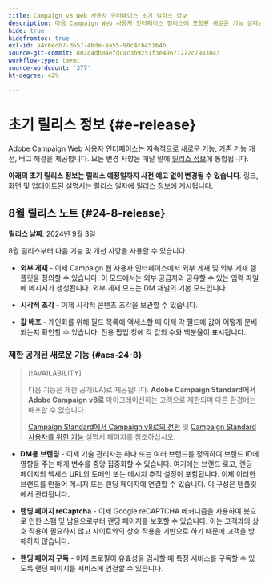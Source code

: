```yaml
---
title: Campaign v8 Web 사용자 인터페이스 초기 릴리스 정보
description: 다음 Campaign Web 사용자 인터페이스 릴리스에 포함된 새로운 기능 살펴보기
hide: true
hidefromtoc: true
exl-id: a4c6ecb7-d657-46de-aa55-90c4cb45164b
source-git-commit: 802c4db04efdcac3b9251f3e40671272c79a3043
workflow-type: tm+mt
source-wordcount: '377'
ht-degree: 42%

---
```


# 초기 릴리스 정보 {#e-release}

Adobe Campaign Web 사용자 인터페이스는 지속적으로 새로운 기능, 기존 기능 개선, 버그 해결을 제공합니다. 모든 변경 사항은 매달 말에 [릴리스 정보](release-notes.md)에 통합됩니다.

**아래의 초기 릴리스 정보는 릴리스 예정일까지 사전 예고 없이 변경될 수 있습니다**. 링크, 화면 및 업데이트된 설명서는 릴리스 일자에 [릴리스 정보](release-notes.md)에 게시됩니다.

## 8월 릴리스 노트 {#24-8-release}

**릴리스 날짜**: 2024년 9월 3일

8월 릴리스부터 다음 기능 및 개선 사항을 사용할 수 있습니다.

* **외부 게재** - 이제 Campaign 웹 사용자 인터페이스에서 외부 게재 및 외부 게재 템플릿을 정의할 수 있습니다. 이 모드에서는 외부 공급자와 공유할 수 있는 입력 파일에 메시지가 생성됩니다. 외부 게재 모드는 DM 채널의 기본 모드입니다.

* **시각적 조각** - 이제 시각적 콘텐츠 조각을 보관할 수 있습니다.

* **값 배포** - 개인화를 위해 필드 목록에 액세스할 때 이제 각 필드에 값이 어떻게 분배되는지 확인할 수 있습니다. 전용 팝업 창에 각 값의 수와 백분율이 표시됩니다.

### 제한 공개된 새로운 기능 {#acs-24-8}

>[!AVAILABILITY]
>
>다음 기능은 제한 공개(LA)로 제공됩니다. **Adobe Campaign Standard에서 Adobe Campaign v8로** 마이그레이션하는 고객으로 제한되며 다른 환경에는 배포할 수 없습니다.
>
>[Campaign Standard에서 Campaign v8로의 전환](../rn/acs-migration.md) 및 [Campaign Standard 사용자를 위한 기능](https://experienceleague.adobe.com/docs/experience-cloud/campaign/campaign-standard-migration-home.html?lang=ko) 설명서 페이지를 참조하십시오.

* **DM용 브랜딩** - 이제 기술 관리자는 하나 또는 여러 브랜드를 정의하여 브랜드 ID에 영향을 주는 매개 변수를 중앙 집중화할 수 있습니다. 여기에는 브랜드 로고, 랜딩 페이지의 액세스 URL의 도메인 또는 메시지 추적 설정이 포함됩니다. 이제 이러한 브랜드를 만들어 메시지 또는 랜딩 페이지에 연결할 수 있습니다. 이 구성은 템플릿에서 관리됩니다.

* **랜딩 페이지 reCaptcha** - 이제 Google reCAPTCHA 메커니즘을 사용하여 봇으로 인한 스팸 및 남용으로부터 랜딩 페이지를 보호할 수 있습니다. 이는 고객과의 상호 작용이 필요하지 않고 사이트와의 상호 작용을 기반으로 하기 때문에 고객을 방해하지 않습니다.

* **랜딩 페이지 구독** - 이제 프로필이 유효성을 검사할 때 특정 서비스를 구독할 수 있도록 랜딩 페이지를 서비스에 연결할 수 있습니다.



